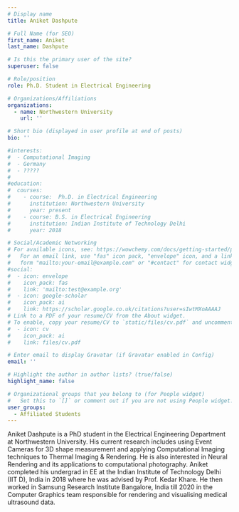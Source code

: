 ```yaml
---
# Display name
title: Aniket Dashpute

# Full Name (for SEO)
first_name: Aniket
last_name: Dashpute

# Is this the primary user of the site?
superuser: false

# Role/position
role: Ph.D. Student in Electrical Engineering

# Organizations/Affiliations
organizations:
  - name: Northwestern University
    url: ''

# Short bio (displayed in user profile at end of posts)
bio: ''

#interests:
#  - Computational Imaging
#  - Germany
#  - ????? 
#  
#education:
#  courses:
#    - course:  Ph.D. in Electrical Engineering
#      institution: Northwestern University
#      year: present
#    - course: B.S. in Electrical Engineering
#      institution: Indian Institute of Technology Delhi
#      year: 2018

# Social/Academic Networking
# For available icons, see: https://wowchemy.com/docs/getting-started/page-builder/#icons
#   For an email link, use "fas" icon pack, "envelope" icon, and a link in the
#   form "mailto:your-email@example.com" or "#contact" for contact widget.
#social:
#  - icon: envelope
#    icon_pack: fas
#    link: 'mailto:test@example.org'
#  - icon: google-scholar
#    icon_pack: ai
#    link: https://scholar.google.co.uk/citations?user=sIwtMXoAAAAJ
# Link to a PDF of your resume/CV from the About widget.
# To enable, copy your resume/CV to `static/files/cv.pdf` and uncomment the lines below.
#  - icon: cv
#    icon_pack: ai
#    link: files/cv.pdf

# Enter email to display Gravatar (if Gravatar enabled in Config)
email: ''

# Highlight the author in author lists? (true/false)
highlight_name: false

# Organizational groups that you belong to (for People widget)
#   Set this to `[]` or comment out if you are not using People widget.
user_groups:
  - Affiliated Students
---
```


Aniket Dashpute is a PhD student in the Electrical Engineering Department at Northwestern University. His current research includes using Event Cameras for 3D shape measurement and applying Computational Imaging techniques to Thermal Imaging & Rendering. He is also interested in Neural Rendering and its applications to computational photography. Aniket completed his undergrad in EE at the Indian Institute of Technology Delhi (IIT D), India in 2018 where he was advised by Prof. Kedar Khare. He then worked in Samsung Research Institute Bangalore, India till 2020 in the Computer Graphics team responsible for rendering and visualising medical ultrasound data.


